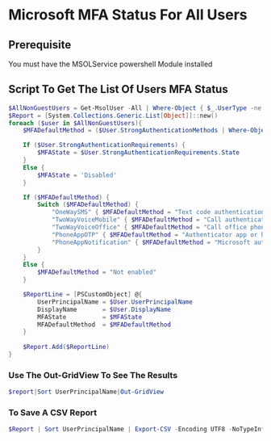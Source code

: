 # Microsoft MFA Status For All Users

## Prerequisite

You must have the MSOLService powershell Module installed

## Script To Get The List Of Users MFA Status

```powershell
$AllNonGuestUsers = Get-MsolUser -All | Where-Object { $_.UserType -ne "Guest" }
$Report = [System.Collections.Generic.List[Object]]::new()
foreach ($user in $AllNonGuestUsers){
    $MFADefaultMethod = ($User.StrongAuthenticationMethods | Where-Object { $_.IsDefault -eq "True" }).MethodType

    If ($User.StrongAuthenticationRequirements) {
        $MFAState = $User.StrongAuthenticationRequirements.State
    }
    Else {
        $MFAState = 'Disabled'
    }

    If ($MFADefaultMethod) {
        Switch ($MFADefaultMethod) {
            "OneWaySMS" { $MFADefaultMethod = "Text code authentication phone" }
            "TwoWayVoiceMobile" { $MFADefaultMethod = "Call authentication phone" }
            "TwoWayVoiceOffice" { $MFADefaultMethod = "Call office phone" }
            "PhoneAppOTP" { $MFADefaultMethod = "Authenticator app or hardware token" }
            "PhoneAppNotification" { $MFADefaultMethod = "Microsoft authenticator app" }
        }
    }
    Else {
        $MFADefaultMethod = "Not enabled"
    }

    $ReportLine = [PSCustomObject] @{
        UserPrincipalName = $User.UserPrincipalName
        DisplayName       = $User.DisplayName
        MFAState          = $MFAState
        MFADefaultMethod  = $MFADefaultMethod
    }
                 
    $Report.Add($ReportLine)
}
```

### Use The Out-GridView To See The Results
```powershell
$report|Sort UserPrincipalName|Out-GridView
```

### To Save A CSV Report
```powershell
$Report | Sort UserPrincipalName | Export-CSV -Encoding UTF8 -NoTypeInformation "c:\temp\MFAUsers.csv"
```
